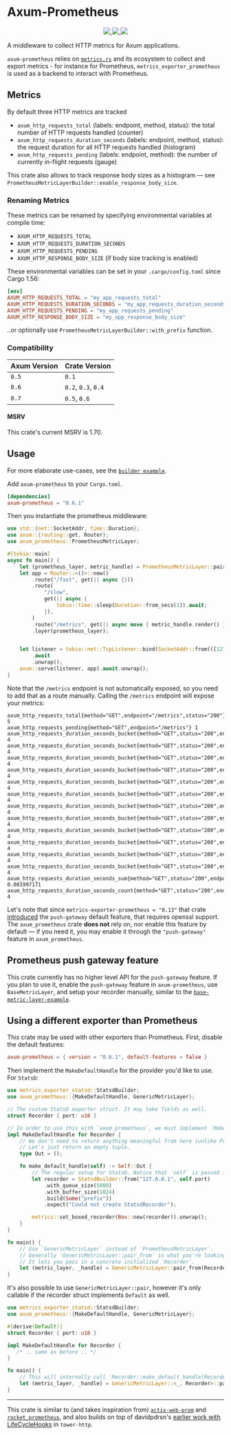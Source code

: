 # Axum-Prometheus

<div align="center">
<a href="https://github.com/ptrskay3/axum-prometheus/actions/workflows/base.yml">
<img src="https://github.com/ptrskay3/axum-prometheus/actions/workflows/base.yml/badge.svg" />
</a>
<a href="https://crates.io/crates/axum-prometheus">
<img src="https://img.shields.io/crates/v/axum-prometheus.svg" />
</a>
<a href="https://docs.rs/axum-prometheus">
<img src="https://docs.rs/axum-prometheus/badge.svg" />
</a>
</div>

A middleware to collect HTTP metrics for Axum applications.

`axum-prometheus` relies on [`metrics.rs`](https://metrics.rs/) and its ecosystem to collect and export metrics - for instance for Prometheus, `metrics_exporter_prometheus` is used as a backend to interact with Prometheus.

## Metrics

By default three HTTP metrics are tracked

- `axum_http_requests_total` (labels: endpoint, method, status): the total number of HTTP requests handled (counter)
- `axum_http_requests_duration_seconds` (labels: endpoint, method, status): the request duration for all HTTP requests handled (histogram)
- `axum_http_requests_pending` (labels: endpoint, method): the number of currently in-flight requests (gauge)

This crate also allows to track response body sizes as a histogram — see `PrometheusMetricLayerBuilder::enable_response_body_size`.

### Renaming Metrics

These metrics can be renamed by specifying environmental variables at compile time:

- `AXUM_HTTP_REQUESTS_TOTAL`
- `AXUM_HTTP_REQUESTS_DURATION_SECONDS`
- `AXUM_HTTP_REQUESTS_PENDING`
- `AXUM_HTTP_RESPONSE_BODY_SIZE` (if body size tracking is enabled)

These environmental variables can be set in your `.cargo/config.toml` since Cargo 1.56:

```toml
[env]
AXUM_HTTP_REQUESTS_TOTAL = "my_app_requests_total"
AXUM_HTTP_REQUESTS_DURATION_SECONDS = "my_app_requests_duration_seconds"
AXUM_HTTP_REQUESTS_PENDING = "my_app_requests_pending"
AXUM_HTTP_RESPONSE_BODY_SIZE = "my_app_response_body_size"
```

..or optionally use `PrometheusMetricLayerBuilder::with_prefix` function.

### Compatibility

| Axum Version | Crate Version |
| ------------ | ------------- |
| `0.5`        | `0.1`         |
| `0.6`        | `0.2`, `0.3`, `0.4`  |
| `0.7`        | `0.5`, `0.6`         |

#### MSRV

This crate's current MSRV is 1.70.

## Usage

For more elaborate use-cases, see the [`builder example`](examples/builder-example/).

Add `axum-prometheus` to your `Cargo.toml`.

```toml
[dependencies]
axum-prometheus = "0.6.1"
```

Then you instantiate the prometheus middleware:

```rust
use std::{net::SocketAddr, time::Duration};
use axum::{routing::get, Router};
use axum_prometheus::PrometheusMetricLayer;

#[tokio::main]
async fn main() {
    let (prometheus_layer, metric_handle) = PrometheusMetricLayer::pair();
    let app = Router::<()>::new()
        .route("/fast", get(|| async {}))
        .route(
            "/slow",
            get(|| async {
                tokio::time::sleep(Duration::from_secs(1)).await;
            }),
        )
        .route("/metrics", get(|| async move { metric_handle.render() }))
        .layer(prometheus_layer);


    let listener = tokio::net::TcpListener::bind(SocketAddr::from(([127, 0, 0, 1], 3000)))
        .await
        .unwrap();
    axum::serve(listener, app).await.unwrap();
}
```

Note that the `/metrics` endpoint is not automatically exposed, so you need to add that as a route manually.
Calling the `/metrics` endpoint will expose your metrics:

```not_rust
axum_http_requests_total{method="GET",endpoint="/metrics",status="200"} 5
axum_http_requests_pending{method="GET",endpoint="/metrics"} 1
axum_http_requests_duration_seconds_bucket{method="GET",status="200",endpoint="/metrics",le="0.005"} 4
axum_http_requests_duration_seconds_bucket{method="GET",status="200",endpoint="/metrics",le="0.01"} 4
axum_http_requests_duration_seconds_bucket{method="GET",status="200",endpoint="/metrics",le="0.025"} 4
axum_http_requests_duration_seconds_bucket{method="GET",status="200",endpoint="/metrics",le="0.05"} 4
axum_http_requests_duration_seconds_bucket{method="GET",status="200",endpoint="/metrics",le="0.1"} 4
axum_http_requests_duration_seconds_bucket{method="GET",status="200",endpoint="/metrics",le="0.25"} 4
axum_http_requests_duration_seconds_bucket{method="GET",status="200",endpoint="/metrics",le="0.5"} 4
axum_http_requests_duration_seconds_bucket{method="GET",status="200",endpoint="/metrics",le="1"} 4
axum_http_requests_duration_seconds_bucket{method="GET",status="200",endpoint="/metrics",le="2.5"} 4
axum_http_requests_duration_seconds_bucket{method="GET",status="200",endpoint="/metrics",le="5"} 4
axum_http_requests_duration_seconds_bucket{method="GET",status="200",endpoint="/metrics",le="10"} 4
axum_http_requests_duration_seconds_bucket{method="GET",status="200",endpoint="/metrics",le="+Inf"} 4
axum_http_requests_duration_seconds_sum{method="GET",status="200",endpoint="/metrics"} 0.001997171
axum_http_requests_duration_seconds_count{method="GET",status="200",endpoint="/metrics"} 4
```

Let's note that since `metrics-exporter-prometheus = "0.13"` that crate [introduced](https://github.com/metrics-rs/metrics/commit/d817f5c6f4909eeafbd9ff9ceadbf29302169bfa) the `push-gateway` default feature, that
requires openssl support. The `axum_prometheus` crate __does not__ rely on, nor enable this feature by default — if you need it, 
you may enable it through the `"push-gateway"` feature in `axum_prometheus`.

## Prometheus push gateway feature

This crate currently has no higher level API for the `push-gateway` feature. If you plan to use it, enable the `push-gateway` feature in `axum-prometheus`, use `BaseMetricLayer`, and setup your recorder manually, similar to the [`base-metric-layer-example`](./examples/base-metric-layer-example/src/main.rs).

## Using a different exporter than Prometheus

This crate may be used with other exporters than Prometheus. First, disable the default features:

```toml
axum-prometheus = { version = "0.6.1", default-features = false }
```

Then implement the `MakeDefaultHandle` for the provider you'd like to use. For `StatsD`:

```rust
use metrics_exporter_statsd::StatsdBuilder;
use axum_prometheus::{MakeDefaultHandle, GenericMetricLayer};

// The custom StatsD exporter struct. It may take fields as well.
struct Recorder { port: u16 }

// In order to use this with `axum_prometheus`, we must implement `MakeDefaultHandle`.
impl MakeDefaultHandle for Recorder {
    // We don't need to return anything meaningful from here (unlike PrometheusHandle)
    // Let's just return an empty tuple.
    type Out = ();

    fn make_default_handle(self) -> Self::Out {
        // The regular setup for StatsD. Notice that `self` is passed in by value.
        let recorder = StatsdBuilder::from("127.0.0.1", self.port)
            .with_queue_size(5000)
            .with_buffer_size(1024)
            .build(Some("prefix"))
            .expect("Could not create StatsdRecorder");

        metrics::set_boxed_recorder(Box::new(recorder)).unwrap();
    }
}

fn main() {
    // Use `GenericMetricLayer` instead of `PrometheusMetricLayer`.
    // Generally `GenericMetricLayer::pair_from` is what you're looking for.
    // It lets you pass in a concrete initialized `Recorder`.
    let (metric_layer, _handle) = GenericMetricLayer::pair_from(Recorder { port: 8125 });
}
```

It's also possible to use `GenericMetricLayer::pair`, however it's only callable if the recorder struct implements `Default` as well.
```rust
use metrics_exporter_statsd::StatsdBuilder;
use axum_prometheus::{MakeDefaultHandle, GenericMetricLayer};

#[derive(Default)]
struct Recorder { port: u16 }

impl MakeDefaultHandle for Recorder {
   /* .. same as before .. */
}

fn main() {
    // This will internally call `Recorder::make_default_handle(Recorder::default)`.
    let (metric_layer, _handle) = GenericMetricLayer::<_, Recorder>::pair();
}
```

---

This crate is similar to (and takes inspiration from) [`actix-web-prom`](https://github.com/nlopes/actix-web-prom) and [`rocket_prometheus`](https://github.com/sd2k/rocket_prometheus),
and also builds on top of davidpdrsn's [earlier work with LifeCycleHooks](https://github.com/tower-rs/tower-http/pull/96) in `tower-http`.
